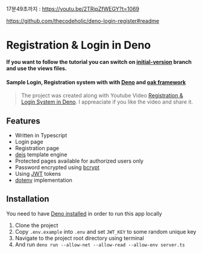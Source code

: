 17분49초까지 : https://youtu.be/2TRipZfWEGY?t=1069

https://github.com/thecodeholic/deno-login-register#readme

# Registration & Login in Deno

**If you want to follow the tutorial you can switch on [initial-version](https://github.com/thecodeholic/deno-login-register/tree/initial-version) branch and use the views files.**

#### Sample Login, Registration system with with [Deno](https://deno.land) and [oak framework](https://deno.land/x/oak)

> The project was created along with Youtube Video [Registration & Login System in Deno](https://youtu.be/2TRipZfWEGY). I appreaciate if you like the video and share it.

## Features

 - Written in Typescript
 - Login page
 - Registration page
 - [dejs](https://deno.land/x/dejs) template engine
 - Protected pages available for authorized users only
 - Password encrypted using [bcrypt](https://deno.land/x/bcrypt)
 - Using [JWT](https://deno.land/x/djwt) tokens
 - [dotenv](https://deno.land/x/dotenv) implementation

## Installation

You need to have [Deno installed](https://deno.land/#installation) in order to run this app locally

1. Clone the project
1. Copy `.env.example` into `.env` and set `JWT_KEY` to some random unique key
1. Navigate to the project root directory using terminal
1. And run `deno run --allow-net --allow-read --allow-env server.ts`
